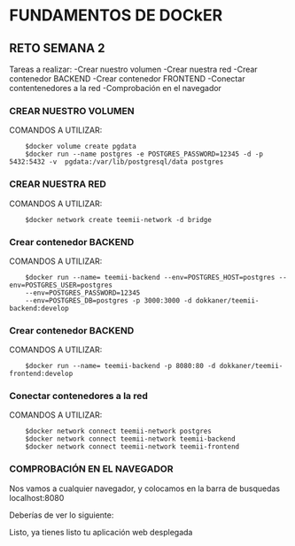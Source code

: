 # FUNDAMENTOS DE DOCkER
## RETO SEMANA 2

Tareas a realizar:
-Crear nuestro volumen
-Crear nuestra red
-Crear contenedor BACKEND
-Crear contenedor FRONTEND
-Conectar contentenedores a la red
-Comprobación en el navegador

### CREAR NUESTRO VOLUMEN
COMANDOS A UTILIZAR:
        
        $docker volume create pgdata
        $docker run --name postgres -e POSTGRES_PASSWORD=12345 -d -p 5432:5432 -v  pgdata:/var/lib/postgresql/data postgres

### CREAR NUESTRA RED
COMANDOS A UTILIZAR:

        $docker network create teemii-network -d bridge
        
### Crear contenedor BACKEND
COMANDOS A UTILIZAR:

        $docker run --name= teemii-backend --env=POSTGRES_HOST=postgres --env=POSTGRES_USER=postgres
        --env=POSTGRES_PASSWORD=12345
        --env=POSTGRES_DB=postgres -p 3000:3000 -d dokkaner/teemii-backend:develop

### Crear contenedor BACKEND
COMANDOS A UTILIZAR:

        $docker run --name= teemii-backend -p 8080:80 -d dokkaner/teemii-frontend:develop
        
### Conectar contenedores a la red
COMANDOS A UTILIZAR:

        $docker network connect teemii-network postgres
        $docker network connect teemii-network teemii-backend
        $docker network connect teemii-network teemii-frontend

### COMPROBACIÓN EN EL NAVEGADOR
Nos vamos a cualquier navegador, y colocamos en la barra de busquedas localhost:8080

Deberías de ver lo siguiente:



Listo, ya tienes listo tu aplicación web desplegada
